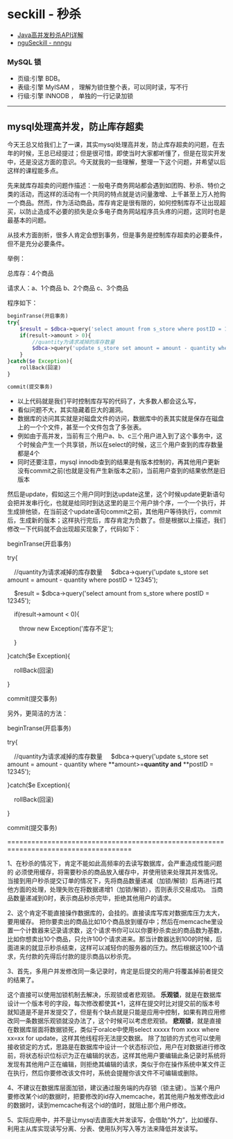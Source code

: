 # seckill -  秒杀

- [Java高并发秒杀API详解][0cae71e5]
- [nguSeckill - nnngu][22f4ef5e]

### MySQL 锁
- 页级:引擎 BDB。
- 表级:引擎 MyISAM ， 理解为锁住整个表，可以同时读，写不行
- 行级:引擎 INNODB ， 单独的一行记录加锁


----

## mysql处理高并发，防止库存超卖

今天王总又给我们上了一课，其实mysql处理高并发，防止库存超卖的问题，在去年的时候，王总已经提过；但是很可惜，即使当时大家都听懂了，但是在现实开发中，还是没这方面的意识。今天就我的一些理解，整理一下这个问题，并希望以后这样的课程能多点。

先来就库存超卖的问题作描述：一般电子商务网站都会遇到如团购、秒杀、特价之类的活动，而这样的活动有一个共同的特点就是访问量激增、上千甚至上万人抢购一个商品。然而，作为活动商品，库存肯定是很有限的，如何控制库存不让出现超买，以防止造成不必要的损失是众多电子商务网站程序员头疼的问题，这同时也是最基本的问题。

从技术方面剖析，很多人肯定会想到事务，但是事务是控制库存超卖的必要条件，但不是充分必要条件。

举例：

总库存：4个商品

请求人：a、1个商品 b、2个商品 c、3个商品


程序如下：


```php
beginTranse(开启事务)
try{
    $result = $dbca->query('select amount from s_store where postID = 12345');
    if(result->amount > 0){
        //quantity为请求减掉的库存数量
        $dbca->query('update s_store set amount = amount - quantity where postID = 12345');
    }
}catch($e Exception){
    rollBack(回滚)
}

commit(提交事务)
```

- 以上代码就是我们平时控制库存写的代码了，大多数人都会这么写，
- 看似问题不大，其实隐藏着巨大的漏洞。
- 数据库的访问其实就是对磁盘文件的访问，数据库中的表其实就是保存在磁盘上的一个个文件，甚至一个文件包含了多张表。
- 例如由于高并发，当前有三个用户a、b、c三个用户进入到了这个事务中，这个时候会产生一个共享锁，所以在select的时候，这三个用户查到的库存数量都是4个
- 同时还要注意，mysql innodb查到的结果是有版本控制的，再其他用户更新没有commit之前(也就是没有产生新版本之前)，当前用户查到的结果依然是旧版本

然后是update，假如这三个用户同时到达update这里，这个时候update更新语句会把并发串行化，也就是给同时到达这里的是三个用户排个序，一个一个执行，并生成排他锁，在当前这个update语句commit之前，其他用户等待执行，commit后，生成新的版本；这样执行完后，库存肯定为负数了。但是根据以上描述，我们修改一下代码就不会出现超买现象了，代码如下：

beginTranse(开启事务)

try{

    //quantity为请求减掉的库存数量
    $dbca->query('update s_store set amount = amount - quantity where postID = 12345');

    $result = $dbca->query('select amount from s_store where postID = 12345');

    if(result->amount < 0){

       throw new Exception('库存不足');


    }


}catch($e Exception){

    rollBack(回滚)


}


commit(提交事务)




另外，更简洁的方法：

beginTranse(开启事务)

try{

    //quantity为请求减掉的库存数量
    $dbca->query('update s_store set amount = amount - quantity where **amount>=****quantity and**** **postID = 12345');

}catch($e Exception){

    rollBack(回滚)


}


commit(提交事务)




=====================================================================================

1、在秒杀的情况下，肯定不能如此高频率的去读写数据库，会严重造成性能问题的
必须使用缓存，将需要秒杀的商品放入缓存中，并使用锁来处理其并发情况。当接到用户秒杀提交订单的情况下，先将商品数量递减（加锁/解锁）后再进行其他方面的处理，处理失败在将数据递增1（加锁/解锁），否则表示交易成功。
当商品数量递减到0时，表示商品秒杀完毕，拒绝其他用户的请求。





2、这个肯定不能直接操作数据库的，会挂的。直接读库写库对数据库压力太大，要用缓存。
把你要卖出的商品比如10个商品放到缓存中；然后在memcache里设置一个计数器来记录请求数，这个请求书你可以以你要秒杀卖出的商品数为基数，比如你想卖出10个商品，只允许100个请求进来。那当计数器达到100的时候，后面进来的就显示秒杀结束，这样可以减轻你的服务器的压力。然后根据这100个请求，先付款的先得后付款的提示商品以秒杀完。




3、首先，多用户并发修改同一条记录时，肯定是后提交的用户将覆盖掉前者提交的结果了。

这个直接可以使用加锁机制去解决，乐观锁或者悲观锁。
**乐观锁**，就是在数据库设计一个版本号的字段，每次修改都使其+1，这样在提交时比对提交前的版本号就知道是不是并发提交了，但是有个缺点就是只能是应用中控制，如果有跨应用修改同一条数据乐观锁就没办法了，这个时候可以考虑悲观锁。
**悲观锁**，就是直接在数据库层面将数据锁死，类似于oralce中使用select xxxxx from xxxx where xx=xx for update，这样其他线程将无法提交数据。
除了加锁的方式也可以使用接收锁定的方式，思路是在数据库中设计一个状态标识位，用户在对数据进行修改前，将状态标识位标识为正在编辑的状态，这样其他用户要编辑此条记录时系统将发现有其他用户正在编辑，则拒绝其编辑的请求，类似于你在操作系统中某文件正在执行，然后你要修改该文件时，系统会提醒你该文件不可编辑或删除。




4、不建议在数据库层面加锁，建议通过服务端的内存锁（锁主键）。当某个用户要修改某个id的数据时，把要修改的id存入memcache，若其他用户触发修改此id的数据时，读到memcache有这个id的值时，就阻止那个用户修改。




5、实际应用中，并不是让mysql去直面大并发读写，会借助“外力”，比如缓存、利用主从库实现读写分离、分表、使用队列写入等方法来降低并发读写。





  [0cae71e5]: http://www.qingpingshan.com/m/view.php?aid=342999 "清屏网"
  [22f4ef5e]: https://github.com/nnngu/nguSeckill "github"
